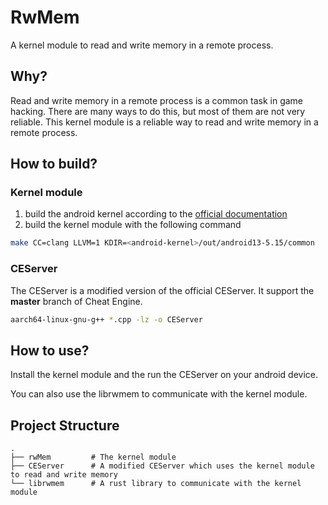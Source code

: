 # RwMem

A kernel module to read and write memory in a remote process.

## Why?

Read and write memory in a remote process is a common task in game hacking. There are many ways to do this, but most of them are not very reliable. This kernel module is a reliable way to read and write memory in a remote process.

## How to build?

### Kernel module

1. build the android kernel according to the [official documentation](https://source.android.com/docs/setup/build/building-kernels)
2. build the kernel module with the following command

```bash
make CC=clang LLVM=1 KDIR=<android-kernel>/out/android13-5.15/common 
```

### CEServer

The CEServer is a modified version of the official CEServer. It support the **master** branch of Cheat Engine.

```bash
aarch64-linux-gnu-g++ *.cpp -lz -o CEServer
```


## How to use?

Install the kernel module and the run the CEServer on your android device.

You can also use the librwmem to communicate with the kernel module.

## Project Structure

```
.
├── rwMem         # The kernel module
├── CEServer      # A modified CEServer which uses the kernel module to read and write memory
└── librwmem      # A rust library to communicate with the kernel module
```
